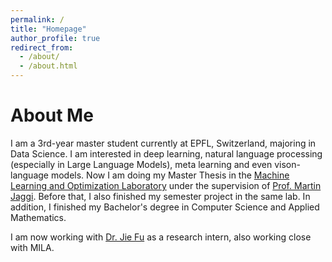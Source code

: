 ```yaml
---
permalink: /
title: "Homepage"
author_profile: true
redirect_from: 
  - /about/
  - /about.html
---
```

# About Me

I am a 3rd-year master student currently at EPFL, Switzerland, majoring in Data Science. I am interested in deep learning, natural language processing (especially in Large Language Models), meta learning and even vison-language models. Now I am doing my Master Thesis in the [Machine Learning and Optimization Laboratory](https://mlo.epfl.ch/) under the supervision of [Prof. Martin Jaggi](https://people.epfl.ch/martin.jaggi). Before that, I also finished my semester project in the same lab. In addition, I finished my Bachelor's degree in Computer Science and Applied Mathematics. 

I am now working with [Dr. Jie Fu](https://bigaidream.github.io) as a research intern, also working close with MILA.

